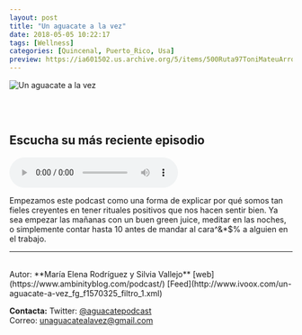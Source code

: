 ```yaml
---
layout: post
title: "Un aguacate a la vez"
date: 2018-05-05 10:22:17
tags: [Wellness]
categories: [Quincenal, Puerto_Rico, Usa]
preview: https://ia601502.us.archive.org/5/items/500Ruta97ToniMateuArrom/300Un_aguacate_a_la_vez-UnAguacateALaVez.jpg
---
```


![Un aguacate a la vez](https://ia601502.us.archive.org/5/items/500Ruta97ToniMateuArrom/500Un_aguacate_a_la_vez-UnAguacateALaVez.jpg)

<br/>
<br/>

## Escucha su más reciente episodio

<!--reproductor-feed=http://www.ivoox.com/un-aguacate-a-vez_fg_f1570325_filtro_1.xml-->
<!--reproductor-start-->
<audio id="audio" preload="auto" controls="" src="http://static1.squarespace.com/static/56a8f976a2bab8c1fb74d740/t/5c044bc589858318c23b5e82/1543785493128/EPISODIO+22-+EDITED+FINAL.mp3"></audio>
<!--reproductor-end-->

Empezamos este podcast como una forma de explicar por qué somos tan fieles creyentes en tener rituales positivos que nos hacen sentir bien. Ya sea empezar las mañanas con un buen green juice, meditar en las noches, o simplemente contar hasta 10 antes de mandar al cara^&*$% a alguien en el trabajo.  

_ _ _
<br>
Autor: **María Elena Rodríguez y Silvia Vallejo**  
[web](https://www.ambinityblog.com/podcast/)  
[Feed](http://www.ivoox.com/un-aguacate-a-vez_fg_f1570325_filtro_1.xml)  



**Contacta:**
Twitter: [@aguacatepodcast](https://twitter.com/aguacatepodcast)  
Correo: [unaguacatealavez@gmail.com](mailto:unaguacatealavez@gmail.com)  

